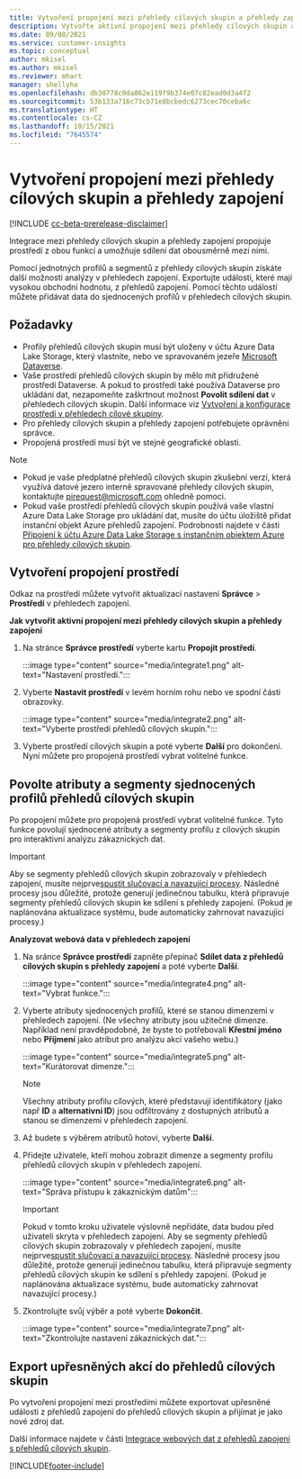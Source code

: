 ```yaml
---
title: Vytvoření propojení mezi přehledy cílových skupin a přehledy zapojení
description: Vytvořte aktivní propojení mezi přehledy cílových skupin a přehledy zapojení, abyste povolili obousměrné sdílení dat.
ms.date: 09/08/2021
ms.service: customer-insights
ms.topic: conceptual
author: mkisel
ms.author: mkisel
ms.reviewer: mhart
manager: shellyha
ms.openlocfilehash: db38778c0da862e119f9b374e07c82ead0d3a4f2
ms.sourcegitcommit: 53b133a716c73cb71e8bcbedc6273cec70ceba6c
ms.translationtype: HT
ms.contentlocale: cs-CZ
ms.lasthandoff: 10/15/2021
ms.locfileid: "7645574"
---
```

# <a name="create-a-link-between-audience-insights-and-engagement-insights"></a>Vytvoření propojení mezi přehledy cílových skupin a přehledy zapojení

[!INCLUDE [cc-beta-prerelease-disclaimer](includes/cc-beta-prerelease-disclaimer.md)]

Integrace mezi přehledy cílových skupin a přehledy zapojení propojuje prostředí z obou funkcí a umožňuje sdílení dat obousměrně mezi nimi.

Pomocí jednotných profilů a segmentů z přehledy cílových skupin získáte další možnosti analýzy v přehledech zapojení. Exportujte události, které mají vysokou obchodní hodnotu, z přehledů zapojení. Pomocí těchto událostí můžete přidávat data do sjednocených profilů v přehledech cílových skupin.

## <a name="prerequisites"></a>Požadavky

- Profily přehledů cílových skupin musí být uloženy v účtu Azure Data Lake Storage, který vlastníte, nebo ve spravovaném jezeře [Microsoft Dataverse](/powerapps/maker/data-platform/data-platform-intro.md). 
- Vaše prostředí přehledů cílových skupin by mělo mít přidružené prostředí Dataverse. A pokud to prostředí také používá Dataverse pro ukládání dat, nezapomeňte zaškrtnout možnost **Povolit sdílení dat** v přehledech cílových skupin. Další informace viz [Vytvoření a konfigurace prostředí v přehledech cílové skupiny](../audience-insights/create-environment.md).
- Pro přehledy cílových skupin a přehledy zapojení potřebujete oprávnění správce.
- Propojená prostředí musí být ve stejné geografické oblasti.

> [!NOTE]
> - Pokud je vaše předplatné přehledů cílových skupin zkušební verzí, která využívá datové jezero interně spravované přehledy cílových skupin, kontaktujte [pirequest@microsoft.com](mailto:pirequest@microsoft.com) ohledně pomoci. 
> - Pokud vaše prostředí přehledů cílových skupin používá vaše vlastní Azure Data Lake Storage pro ukládání dat, musíte do účtu úložiště přidat instanční objekt Azure přehledů zapojení. Podrobnosti najdete v části [Připojení k účtu Azure Data Lake Storage s instančním objektem Azure pro přehledy cílových skupin](../audience-insights/connect-service-principal.md). 


## <a name="create-an-environment-link"></a>Vytvoření propojení prostředí

Odkaz na prostředí můžete vytvořit aktualizací nastavení **Správce** > **Prostředí** v přehledech zapojení.

**Jak vytvořit aktivní propojení mezi přehledy cílových skupin a přehledy zapojení**

1. Na stránce **Správce prostředí** vyberte kartu **Propojit prostředí**.

    :::image type="content" source="media/integrate1.png" alt-text="Nastavení prostředí.":::

1. Vyberte **Nastavit prostředí** v levém horním rohu nebo ve spodní části obrazovky.

     :::image type="content" source="media/integrate2.png" alt-text="Vyberte prostředí přehledů cílových skupin.":::

1. Vyberte prostředí cílových skupin a poté vyberte **Další** pro dokončení. Nyní můžete pro propojená prostředí vybrat volitelné funkce.
 
## <a name="enable-audience-insights-unified-profiles-attributes-and-segments"></a>Povolte atributy a segmenty sjednocených profilů přehledů cílových skupin

Po propojení můžete pro propojená prostředí vybrat volitelné funkce. Tyto funkce povolují sjednocené atributy a segmenty profilu z cílových skupin pro interaktivní analýzu zákaznických dat.

> [!IMPORTANT]
> Aby se segmenty přehledů cílových skupin zobrazovaly v přehledech zapojení, musíte nejprve[spustit slučovací a navazující procesy](../audience-insights/merge-entities.md). Následné procesy jsou důležité, protože generují jedinečnou tabulku, která připravuje segmenty přehledů cílových skupin ke sdílení s přehledy zapojení. (Pokud je naplánována aktualizace systému, bude automaticky zahrnovat navazující procesy.)

**Analyzovat webová data v přehledech zapojení**

1. Na sránce **Správce prostředí** zapněte přepínač **Sdílet data z přehledů cílových skupin s přehledy zapojení** a poté vyberte **Další**.

    :::image type="content" source="media/integrate4.png" alt-text="Vybrat funkce.":::

1. Vyberte atributy sjednocených profilů, které se stanou dimenzemi v přehledech zapojení. (Ne všechny atributy jsou užitečné dimenze. Například není pravděpodobné, že byste to potřebovali **Křestní jméno** nebo **Příjmení** jako atribut pro analýzu akcí vašeho webu.)

    :::image type="content" source="media/integrate5.png" alt-text="Kurátorovat dimenze.":::

   >[!NOTE]
   > Všechny atributy profilu cílových, které představují identifikátory (jako např **ID** a **alternativní ID**) jsou odfiltrovány z dostupných atributů a stanou se dimenzemi v přehledech zapojení.

1. Až budete s výběrem atributů hotovi, vyberte **Další**.
1. Přidejte uživatele, kteří mohou zobrazit dimenze a segmenty profilu přehledů cílových skupin v přehledech zapojení.

    :::image type="content" source="media/integrate6.png" alt-text="Správa přístupu k zákaznickým datům":::

   > [!IMPORTANT]
   > Pokud v tomto kroku uživatele výslovně nepřidáte, data budou před uživateli skryta v přehledech zapojení.
   > Aby se segmenty přehledů cílových skupin zobrazovaly v přehledech zapojení, musíte nejprve[spustit slučovací a navazující procesy](../audience-insights/merge-entities.md). Následné procesy jsou důležité, protože generují jedinečnou tabulku, která připravuje segmenty přehledů cílových skupin ke sdílení s přehledy zapojení. (Pokud je naplánována aktualizace systému, bude automaticky zahrnovat navazující procesy.)

1. Zkontrolujte svůj výběr a poté vyberte **Dokončit**.

    :::image type="content" source="media/integrate7.png" alt-text="Zkontrolujte nastavení zákaznických dat.":::

## <a name="export-refined-events-to-audience-insights"></a>Export upřesněných akcí do přehledů cílových skupin

Po vytvoření propojení mezi prostředími můžete exportovat upřesněné události z přehledů zapojení do přehledů cílových skupin a přijímat je jako nové zdroj dat. 

Další informace najdete v části [Integrace webových dat z přehledů zapojení s přehledů cílových skupin](../audience-insights/integrate-engagement-insights.md).

<!--
## Share engagement insights refined events with audience insights

After you create a link between environments, a new option becomes available for you to share [refined events](refined-events.md) with audience insights.

Consider the following when creating refined events for audience insights: 

- Provide a meaningful name for the refined event. It will be used as an activity name in audience insights.
- Select at least the following properties to create an activity in audience insights: 
    - Signal.Action.Name indicates the activity details.
    - Signal.User.Id maps with the customer ID.
    - Signal.View.Uri is a web address as a basis for segments or measures.
    - Signal.Export.Id is a primary key for events.
    - Signal.Timestamp determines the date and time for the activity.

To share refined events:

1. From the engagement insights menu, select **Data** and then select the **Events** tab.
2. On the **Action** menu, select **Share as activity**.

    :::image type="content" source="media/integrate8.png" alt-text="Data shared events settings.":::

3. You can view and stop actively shared events on the **Export and Sharing** tab.
4. -- per Michael K, we need a mock here (Mukesh needs to update to reflect what happens in AUI once a user shares a refined event (i.e. no longer AUI, data wrangler needs to go discover data in the storage, the shared event is available as a DS and entity, correct?)

### Attach refined events shared as activities to unified profiles in audience insights

You can bring customer web activity data from engagement insights into audience insights. In addition to transactional, demographic, or behavioral data, you can view activities on the web in unified customer profiles. You can then use these profiles to get insights such as segments, measures, and predictions for audience activation.

Follow the steps in [data unification](../audience-insights/data-unification.md) to map, match, and merge website authentication information to unified profiles in audience insights.

You can also share refined events that are now available in audience insights, identified as data sources and entities. 

Next, you can relate event data from engagement insights as unified activities in customer profiles.

### Relate refined event data as an activity of a customer profile

After unifying the data, you can configure the activity for the customer profile. For more information, go to [Customer activities](../audience-insights/activities.md).

:::image type="content" source="media/web-event-activity.png" alt-text="Activities page with expanded Edit activity pane.":::

Next, configure the new activity by using mapping elements: 

- **Primary Key**: Signal.Export.Id, a unique ID that is available for every event record in engagement insights. This property is automatically generated.

- **Timestamp**: Signal.Timestamp in the event property.

- **Event**: Signal.Name, the event name that you want to track.

- **Web address**: Signal.View.Uri that refers to the URI of the page that created the event.

- **Details**: Signal.Action.Name to represent the information to associate with the event. The selected property in this case indicates that the event is for email promotion.

- **Activity type**: In this example, we choose the existing activity type WebLog. This selection is a useful filter option to run prediction models or create segments based on this activity type.

- **Set up relationship**: This important setting ties the activity to existing customer profiles. **Signal.User.Id** is the identifier configured in the SDK to be collected. It relates to the user ID in other data sources that are configured in audience insights. 

This example configures the relationship between Signal.User.Id and RetailCustomers:CustomerRetailId, which is the primary key that was identified in the map step of the data unification process.

After processing the activities, you can review customer records and open a customer card to see activities from engagement insights in the timeline. 

> [!TIP]
> To find a customer ID that has an engagement insights activity, go to **Entities** and preview the data for the UnifiedActivity entity. **ActivityTypeDisplay = WebLog** contains the engagement insights activity configured in the preceding example. Copy the customer ID for one of those records and search<!--note from editor: Edit okay? I couldn't quite follow this.-- > for that ID on the **Customers** page.

--> 

[!INCLUDE[footer-include](../includes/footer-banner.md)]
